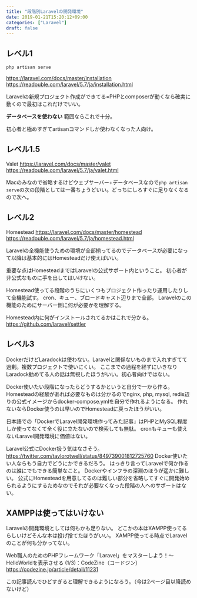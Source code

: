 ```yaml
---
title: "段階別Laravelの開発環境"
date: 2019-01-21T15:20:12+09:00
categories: ["Laravel"]
draft: false
---
```


## レベル1
```
php artisan serve
```
https://laravel.com/docs/master/installation
https://readouble.com/laravel/5.7/ja/installation.html

Laravelの新規プロジェクト作成ができてる=PHPとcomposerが動くなら確実に動くので最初はこれだけでいい。

**データベースを使わない** 範囲ならこれで十分。

初心者と極めすぎてartisanコマンドしか使わなくなった人向け。

## レベル1.5
Valet
https://laravel.com/docs/master/valet
https://readouble.com/laravel/5.7/ja/valet.html

Macのみなので省略するけどウェブサーバー+データベースなので`php artisan serve`の次の段階としては一番ちょうどいい。どっちにしろすぐに足りなくなるので次へ。

## レベル2
Homestead
https://laravel.com/docs/master/homestead
https://readouble.com/laravel/5.7/ja/homestead.html

Laravelの全機能使うための環境が全部揃ってるのでデータベースが必要になって以降は基本的にはHomesteadだけ使えばいい。

重要な点はHomesteadまではLaravelの公式サポート内ということ。
初心者が非公式なものに手を出してはいけない。

Homestead使ってる段階のうちにいくつもプロジェクト作ったり運用したりして全機能試す。
cron、キュー、ブロードキャスト辺りまで全部。
Laravelのこの機能のためにサーバー側に何が必要かを理解する。

Homestead内に何がインストールされてるかはこれで分かる。
https://github.com/laravel/settler

## レベル3
DockerだけどLaradockは使わない。Laravelと関係ないものまで入れすぎてて過剰。複数プロジェクトで使いにくい。
ここまでの過程を経ずにいきなりLaradock勧めてる人の話は無視したほうがいい。初心者向けではない。

Docker使いたい段階になったらどうするかというと自分で一から作る。
Homesteadの経験があれば必要なものは分かるのでnginx, php, mysql, redis辺りの公式イメージからdocker-compose.ymlを自分で作れるようになる。
作れないならDocker使うのは早いのでHomesteadに戻ったほうがいい。

日本語での「DockerでLaravel開発環境作ってみた記事」はPHPとMySQL程度しか使ってなくて全く役に立たないので検索しても無駄。
cronもキューも使えないLaravel開発環境に価値はない。

Laravel公式にDocker扱う気はなさそう。
https://twitter.com/taylorotwell/status/849739001812725760
Docker使いたい人ならもう自力でどうにかできるだろう。
はっきり言ってLaravelで何か作るのは誰にでもできる簡単なこと。
Dockerやインフラの深淵のほうが遥かに難しい。
公式にHomesteadを用意してるのは難しい部分を省略してすぐに開発始められるようにするためなのでそれが必要なくなった段階の人へのサポートはない。


## XAMPPは使ってはいけない
Laravelの開発環境としては何もかも足りない。
どこかの本はXAMPP使ってるらしいけどそんな本は投げ捨てたほうがいい。
XAMPP使ってる時点でLaravelのことが何も分かってない。

Web職人のためのPHPフレームワーク「Laravel」をマスターしよう！～HelloWorldを表示させる (1/3)：CodeZine（コードジン）
https://codezine.jp/article/detail/11231

この記事読んでひどすぎると理解できるようになろう。（今は2ページ目以降読めないけど）
